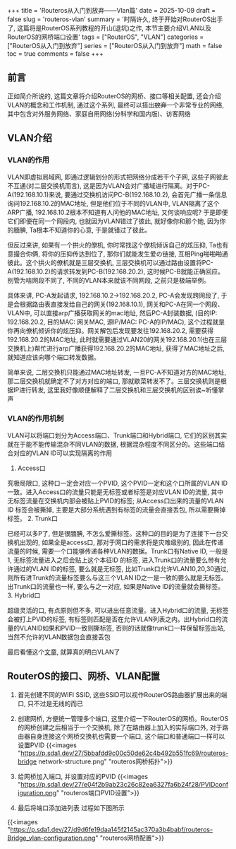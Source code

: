 +++
title = 'Routeros从入门到放弃——Vlan篇'
date = 2025-10-09
draft = false
slug = 'routeros-vlan'
summary = '时隔许久, 终于开始对RouterOS出手了, 这篇将是RouterOS系列教程的开山(退坑)之作, 本节主要介绍VLAN以及RouterOS的网桥端口设置'
tags = ["RouterOS", "VLAN"]
categories = ["RouterOS从入门到放弃"]
series = ["RouterOS从入门到放弃"]
math = false
toc = true
comments = false
+++
## 前言
正如简介所说的, 这篇文章将介绍RouterOS的网桥、接口等相关配置, 还会介绍VLAN的概念和工作机制, 通过这个系列, 最终可以搭出~~放弃~~一个非常专业的网络, 其中包含对外服务网络、家庭自用网络(分科学和国内版)、访客网络
## VLAN介绍
### VLAN的作用
VLAN即虚拟局域网, 即通过逻辑划分的形式把网络分成若干个子网, 这些子网彼此不互通(对二层交换机而言), 这是因为VLAN会对广播域进行隔离。对于PC-A(192.168.10.1)来说, 要通过交换机访问PC-B(192.168.10.2), 会首先广播一条信息询问192.168.10.2的MAC地址, 但是他们位于不同的VLAN中, VLAN隔离了这个ARP广播, 192.168.10.2根本不知道有人问他的MAC地址, 又何谈响应呢? 于是即便它们即便在同一个网段内, 也就因为VLAN错过了彼此, 就好像你和那个她, 因为你的腼腆, Ta根本不知道你的心意, 于是就错过了彼此。

但反过来讲, 如果有一个拱火的僚机, 你时常找这个僚机倾诉自己的炫压抑, Ta也有意撮合你俩, 将你的压抑传达到位了, 那你们就能发生爱の链接, 互相Ping~~啪啪啪~~通彼此。这个拱火的僚机就是三层交换机, 三层交换机可以通过路由设置将PC-A(192.168.10.2)的请求转发到PC-B(192.168.20.2), 这时候PC-B就能正确回应。别管为啥网段不同了, 不同的VLAN本来就该不同网段, 之前只是极端举例。

具体来讲, PC-A发起请求, 192.168.10.2->192.168.20.2, PC-A会发现跨网段了, 于是会根据路由表直接发给自己的网关(192.168.10.1), 网关和PC-A在同一个网段、VLAN中, 可以直接arp广播获取网关的mac地址, 然后PC-A封装数据, (目的IP: 192.168.20.2, 目的MAC: 网关MAC, 源IP/MAC: PC-A的IP/MAC), 这个过程就是你再向僚机倾诉你的炫压抑。网关解包后发现要发往192.168.20.2, 需要获得192.168.20.2的MAC地址, 此时就需要通过VLAN20的网关192.168.20.1(也在三层交换机上)帮忙进行arp广播获得192.168.20.2的MAC地址, 获得了MAC地址之后, 就知道应该向哪个端口转发数据。

简单来说, 二层交换机只能通过MAC地址转发, 一旦PC-A不知道对方的MAC地址, 那二层交换机就确定不了对方对应的端口, 那就歇菜转发不了。三层交换机则是根据IP进行转发, 这里我好像顺便解释了二层交换机和三层交换机的区别诶~听懂掌声

### VLAN的作用机制
VLAN可以将端口划分为Access端口、Trunk端口和Hybrid端口, 它们的区别其实就在于能不能传输混杂不同VLAN的数据, 根据混杂程度不同区分的。这些端口结合对应的VLAN ID可以实现隔离的作用
1. Access口

究极局限口, 这种口一定会对应一个PVID, 这个PVID一定和这个口所属的VLAN ID一致。进入Access口的流量只能是无标签或者标签是对应VLAN ID的流量, 其中无标签流量在交换机内部会被贴上PVID的标签; 从Access口出来的流量的VLAN ID 标签会被撕掉, 主要是大部分系统遇到有标签的流量会直接丢包, 所以需要撕掉标签。
2. Trunk口

已经可以多P了, 但是很腼腆, 不怎么爱撕标签。这种口的目的是为了连接下一台交换机出现的, 如果全是access口, 那对于网口的需求将是灾难级别的, 因此在传递流量的时候, 需要一个口能够传递各种VLAN的数据。Trunk口有Native ID, 一般是1, 无标签流量进入之后会贴上这个本征ID 的标签, 进入Trunk口的流量要么带有允许通过的VLAN ID的标签, 要么就是无标签, 比如Trunk口允许VLAN10,20,30通过, 则所有进Trunk的流量标签要么与这三个VLAN ID之一是一致的要么就是无标签。出Trunk口的流量也一样, 要么与之一对应, 如果是Native ID的流量就会撕标签。
3. Hybrid口

超级灵活的口, 有点原则但不多, 可以进出任意流量。进入Hybrid口的流量, 无标签会被打上PVID的标签, 有标签则匹配是否在允许VLAN列表之内。出Hybrid口的流量的VLANID如果和PVID一致则撕标签, 否则的话就像trunk口一样保留标签出站, 当然不允许的VLAN数据包会直接丢包

最后看懂这个[文章](https://www.ros9.com/index.php/1135.html), 就算真的明白VLAN了

## RouterOS的接口、网桥、VLAN配置
1. 首先创建不同的WIFI SSID, 这些SSID可以视作RouterOS路由器扩展出来的端口, 只不过是无线的而已
2. 创建网桥, 方便统一管理多个端口, 这里介绍一下RouterOS的网桥。RouterOS的网桥创建之后相当于一个交换机, 除了在路由器上加入的实际端口外, 对于路由器自身连接这个网桥交换机也需要一个端口, 这个端口和普通端口一样可以设置PVID
{{<images "https://p.sda1.dev/27/5bbafdd9c00c50de62c4b492b551fc69/routeros-bridge network-structure.png" "routeros网桥拓扑">}}

3. 给网桥加入端口, 并设置对应的PVID
{{<images "https://p.sda1.dev/27/e04f2b9ab23c26c82ea6327fa6b24f28/PVIDconfiguration.png" "routeros端口PVID设置">}}
4. 最后将端口添加进列表
过程如下图所示

{{<images "https://p.sda1.dev/27/d9d6fe19daa145f2145ac370a3b4babf/routeros-Bridge_vlan-configuration.png" "routeros网桥配置">}}